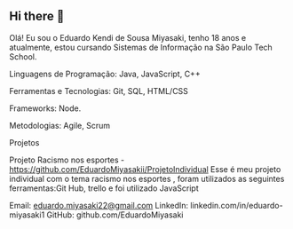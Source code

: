 ## Hi there 👋
Olá! Eu sou o Eduardo Kendi de Sousa Miyasaki, tenho 18 anos e atualmente, estou cursando Sistemas de Informação na São Paulo Tech School.

Linguagens de Programação: Java, JavaScript, C++                                         

Ferramentas e Tecnologias: Git, SQL, HTML/CSS

Frameworks: Node.

Metodologias: Agile, Scrum

Projetos

Projeto Racismo nos esportes - https://github.com/EduardoMiyasakii/ProjetoIndividual
Esse é meu projeto individual com o tema racismo nos esportes , foram utilizados as seguintes ferramentas:Git Hub, trello
e foi utilizado JavaScript

Email: eduardo.miyasaki22@gmail.com
LinkedIn: linkedin.com/in/eduardo-miyasaki1
GitHub: github.com/EduardoMiyasaki
<!--
**EduardoMiyasaki/EduardoMiyasaki** is a ✨ _special_ ✨ repository because its `README.md` (this file) appears on your GitHub profile.

Here are some ideas to get you started:

- 🔭 I’m currently working on ...
- 🌱 I’m currently learning ...
- 👯 I’m looking to collaborate on ...
- 🤔 I’m looking for help with ...
- 💬 Ask me about ...
- 📫 How to reach me: ...
- 😄 Pronouns: ...
- ⚡ Fun fact: ...
-->
